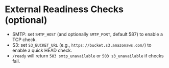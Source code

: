 # External Readiness Checks (optional)
- SMTP: set `SMTP_HOST` (and optionally `SMTP_PORT`, default 587) to enable a TCP check.
- S3: set `S3_BUCKET_URL` (e.g., `https://bucket.s3.amazonaws.com/`) to enable a quick HEAD check.
- `/ready` will return `503 smtp_unavailable` or `503 s3_unavailable` if checks fail.
